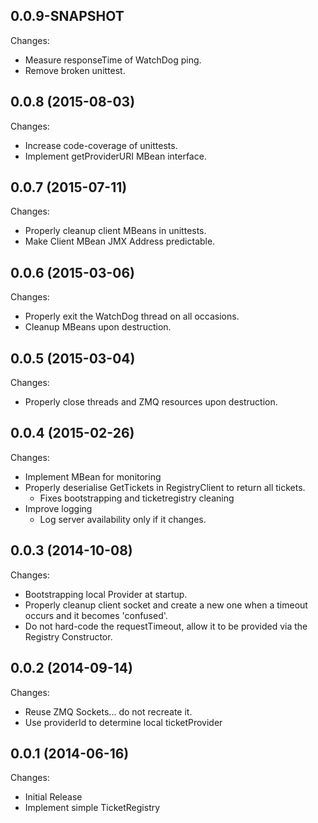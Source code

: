 ## 0.0.9-SNAPSHOT

Changes:

  - Measure responseTime of WatchDog ping.
  - Remove broken unittest.

## 0.0.8 (2015-08-03)

Changes:

  - Increase code-coverage of unittests.
  - Implement getProviderURI MBean interface.

## 0.0.7 (2015-07-11)

Changes:

  - Properly cleanup client MBeans in unittests.
  - Make Client MBean JMX Address predictable.

## 0.0.6 (2015-03-06)

Changes:

  - Properly exit the WatchDog thread on all occasions.
  - Cleanup MBeans upon destruction.

## 0.0.5 (2015-03-04)

Changes:

  - Properly close threads and ZMQ resources upon
    destruction.

## 0.0.4 (2015-02-26)

Changes:

  - Implement MBean for monitoring
  - Properly deserialise GetTickets in RegistryClient
    to return all tickets.
    - Fixes bootstrapping and ticketregistry cleaning
  - Improve logging
    - Log server availability only if it changes.

## 0.0.3 (2014-10-08)

Changes:

  - Bootstrapping local Provider at startup.
  - Properly cleanup client socket and create a
    new one when a timeout occurs and it becomes
    'confused'.
  - Do not hard-code the requestTimeout, allow it
    to be provided via the Registry Constructor.

## 0.0.2 (2014-09-14)

Changes:

  - Reuse ZMQ Sockets... do not recreate it.
  - Use providerId to determine local ticketProvider

## 0.0.1 (2014-06-16)

Changes:

  - Initial Release
  - Implement simple TicketRegistry
